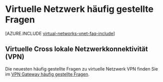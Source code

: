 <properties 
   pageTitle="Virtuelle Netzwerk häufig gestellte Fragen"
   description="Azure-virtuellen Netzwerk (VNet) häufig gestellte Fragen"
   services="virtual-network"
   documentationCenter="na"
   authors="jimdial"
   manager="carmonm"
   editor="tysonn" />
<tags 
   ms.service="virtual-network"
   ms.devlang="na"
   ms.topic="article"
   ms.tgt_pltfrm="na"
   ms.workload="infrastructure-services"
   ms.date="03/15/2016"
   ms.author="jdial" />

# <a name="virtual-network-faq"></a>Virtuelle Netzwerk häufig gestellte Fragen

[AZURE.INCLUDE [virtual-networks-vnet-faq-include](../../includes/virtual-networks-vnet-faq-include.md)]

## <a name="virtual-network-cross-premises-connectivity-vpns"></a>Virtuelle Cross lokale Netzwerkkonnektivität (VPN)

Die neuesten häufig gestellte Fragen zu virtuelle Netzwerk VPN finden Sie im [VPN Gateway häufig gestellte Fragen](../vpn-gateway/vpn-gateway-vpn-faq.md).
